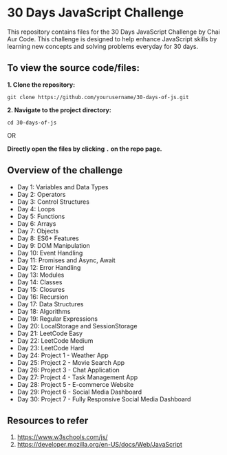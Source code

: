 # 30 Days JavaScript Challenge
This repository contains files for the 30 Days JavaScript Challenge by Chai Aur Code. This challenge is designed to help enhance JavaScript skills by learning new concepts and solving problems everyday for 30 days.

## To view the source code/files:
**1. Clone the repository:**
```
git clone https://github.com/yourusername/30-days-of-js.git
```
**2. Navigate to the project directory:**
```
cd 30-days-of-js
```

OR

**Directly open the files by clicking ```.``` on the repo page.**

## Overview of the challenge 
+ Day 1: Variables and Data Types
+ Day 2: Operators
+ Day 3: Control Structures
+ Day 4: Loops
+ Day 5: Functions
+ Day 6: Arrays
+ Day 7: Objects
+ Day 8: ES6+ Features
+ Day 9: DOM Manipulation
+ Day 10: Event Handling
+ Day 11: Promises and Async, Await
+ Day 12: Error Handling
+ Day 13: Modules
+ Day 14: Classes
+ Day 15: Closures
+ Day 16: Recursion
+ Day 17: Data Structures
+ Day 18: Algorithms
+ Day 19: Regular Expressions
+ Day 20: LocalStorage and SessionStorage
+ Day 21: LeetCode Easy
+ Day 22: LeetCode Medium
+ Day 23: LeetCode Hard
+ Day 24: Project 1 - Weather App
+ Day 25: Project 2 - Movie Search App
+ Day 26: Project 3 - Chat Application
+ Day 27: Project 4 - Task Management App
+ Day 28: Project 5 - E-commerce Website
+ Day 29: Project 6 - Social Media Dashboard
+ Day 30: Project 7 - Fully Responsive Social Media Dashboard

## Resources to refer
1. https://www.w3schools.com/js/
2. https://developer.mozilla.org/en-US/docs/Web/JavaScript